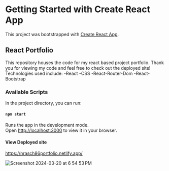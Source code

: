 # Getting Started with Create React App

This project was bootstrapped with [Create React App](https://github.com/facebook/create-react-app).

## React Portfolio

This repository houses the code for my react based project portfolio. Thank you for viewing my code and feel free to check out the deployed site! Technologies used include:
-React
-CSS
-React-Router-Dom
-React-Bootstrap

### Available Scripts

In the project directory, you can run:

#### `npm start`

Runs the app in the development mode.\
Open [http://localhost:3000](http://localhost:3000) to view it in your browser.

#### View Deployed site
https://nrasch86portfolio.netlify.app/

![Screenshot 2024-03-20 at 6 54 53 PM](https://github.com/nrasch86/React-Portfolio/assets/145396887/6f2a4839-fac0-49ce-a2b2-207150df283f)
